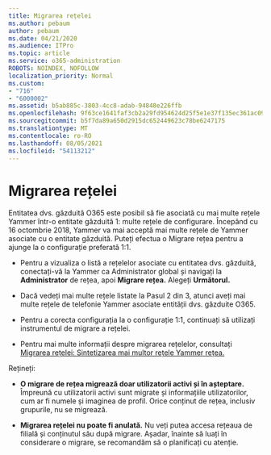 ```yaml
---
title: Migrarea rețelei
ms.author: pebaum
author: pebaum
ms.date: 04/21/2020
ms.audience: ITPro
ms.topic: article
ms.service: o365-administration
ROBOTS: NOINDEX, NOFOLLOW
localization_priority: Normal
ms.custom:
- "716"
- "6000002"
ms.assetid: b5ab885c-3803-4cc8-adab-94848e226ffb
ms.openlocfilehash: 9f63ce1641faf3cb2a29fd954624d25f5e1e37f135ec361ac09668086d78aa3e
ms.sourcegitcommit: b5f7da89a650d2915dc652449623c78be6247175
ms.translationtype: MT
ms.contentlocale: ro-RO
ms.lasthandoff: 08/05/2021
ms.locfileid: "54113212"
---
```

# <a name="network-migration"></a>Migrarea rețelei

Entitatea dvs. găzduită O365 este posibil să fie asociată cu mai multe rețele Yammer într-o entitate găzduită 1: multe rețele de configurare. Începând cu 16 octombrie 2018, Yammer va mai acceptă mai multe rețele de Yammer asociate cu o entitate găzduită. Puteți efectua o Migrare rețea pentru a ajunge la o configurație preferată 1:1.
  
- Pentru a vizualiza o listă a rețelelor asociate cu entitatea dvs. găzduită, conectați-vă la Yammer ca Administrator global și navigați la **Administrator** de rețea, apoi **Migrare rețea.** Alegeți **Următorul.**

- Dacă vedeți mai multe rețele listate la Pasul 2 din 3, atunci aveți mai multe rețele de telefonie Yammer asociate entității dvs. găzduite O365.

- Pentru a corecta configurația la o configurație 1:1, continuați să utilizați instrumentul de migrare a rețelei.

- Pentru mai multe informații despre migrarea rețelelor, consultați [Migrarea rețelei: Sintetizarea mai multor rețele Yammer rețea.](https://docs.microsoft.com/yammer/configure-your-yammer-network/consolidate-multiple-yammer-networks)

Rețineți:
  
- **O migrare de rețea migrează doar utilizatorii activi și în așteptare.** Împreună cu utilizatorii activi sunt migrate și informațiile utilizatorilor, cum ar fi numele și imaginea de profil. Orice conținut de rețea, inclusiv grupurile, nu se migrează.

- **Migrarea rețelei nu poate fi anulată.** Nu veți putea accesa rețeaua de filială și conținutul său după migrare. Așadar, înainte să luați în considerare o migrare, se recomandăm să o planificați cu atenție.
